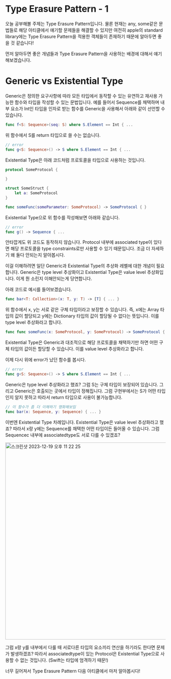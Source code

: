 # Type Erasure Pattern - 1

오늘 공부해볼 주제는 Type Erasure Pattern입니다.
물론 현재는 any, some같은 문법들로 해당 아티클에서 얘기할 문제들을 해결할 수 있지만 여전히 apple의 standard library에는 Type Erasure Pattern을 적용한 객체들이 존재하기 때문에 알아두면 좋을 것 같습니다!

먼저 알아두면 좋은 개념들과 Type Erasure Pattern을 사용하는 배경에 대해서 얘기해보겠습니다.

# Generic vs Existential Type
Generic은 정의한 요구사항에 따라 모든 타입에서 동작할 수 있는 유연하고 재사용 가능한 함수와 타입을 작성할 수 있는 문법입니다.
예를 들어서 Sequence를 채택하며  내부 요소가 Int인 타입을 인자로 받는 함수를 Generic을 사용해서 아래와 같이 선언할 수 있습니다.

```swift
func f<S: Sequence>(seq: S) where S.Element == Int { ...
```

위 함수에서 S를 return 타입으로 쓸 수는 없습니다.
```swift
// error
func g<S: Sequence>() -> S where S.Element == Int { ...
```

Existential Type은 아래 코드처럼 프로토콜을 타입으로 사용하는 것입니다.

```swift
protocol SomeProtocol {
    
}

struct SomeStruct {
    let a: SomeProtocol
}

func someFunc(someParameter: SomeProtocol) -> SomeProtocol { }
```

Existential Type으로 위 함수를 작성해보면 아래와 같습니다.

```swift
// error
func g() -> Sequence { ...
```

안타깝게도 위 코드도 동작하지 않습니다.
Protocol 내부에 associated type이 있다면 해당 프로토콜을 type constraints로만 사용할 수 있기 때문입니다.
조금 더 자세하기 왜 둘다 안되는지 알아봅시다.

이걸 이해하려면 일단 Generic과 Existential Type의 추상화 레벨에 대한 개념이 필요합니다.
Generic은 type level 추상화이고 Existential Type은 value level 추상화입니다.
이게 뭔 소린지 이해안되는게 당연합니다.

아래 코드로 예시를 들어보겠습니다.

```swift
func bar<T: Collection>(x: T, y: T) -> [T] { ... }
```

위 함수에서 x, y는 서로 같은 구체 타입이라고 보장할 수 있습니다. 즉, x에는 Array 타입의 값이 할당되고 y에는 Dictionary 타입의 값이 할당될 수 없다는 뜻입니다. 이를 type level 추상화라고 합니다.
```swift
func func someFunc(x: SomeProtocol, y: SomeProtocol) -> SomeProtocol { }
```
Existential Type은 Generic과 대조적으로 해당 프로토콜을 채택하기만 하면 어떤 구체 타입의 값이든 할당할 수 있습니다. 이를 value level 추상화라고 합니다.

이제 다시 위에 error가 났던 함수를 봅시다.

```swift
// error
func g<S: Sequence>() -> S where S.Element == Int { ...
```
Generic은 type level 추상화라고 했죠?
그럼 S는 구체 타입이 보장되어 있습니다. 그리고 Generic은 호출되는 곳에서 타입이 정해집니다. 그럼 구현부에서는 S가 어떤 타입인지 알지 못하고 따라서 return 타입으로 사용이 불가능합니다.

```swift
// 이 함수가 좀 더 이해하기 명화해보임
func bar(x: Sequence, y: Sequence) { ... }
```
이번엔 Existential Type 차례입니다.
Existential Type은 value level 추상화라고 했죠?
따라서 x랑 y에는 Sequence를 채택한 어떤 타입이든 들어올 수 있습니다.
그럼 Sequencec 내부에 associatedtype도 서로 다를 수 있겠죠?

<img width="617" alt="스크린샷 2023-12-19 오후 11 22 25" src="https://github.com/lxodud/UnderTheSwift/assets/85005933/700c91a8-0c44-4ad4-94ba-509f65a47e08">

그럼 x랑 y를 내부에서 다룰 때 서로다른 타입의 요소끼리 연산을 하기라도 한다면 문제가 발생하겠죠?
따라서 associatedtype이 있는 Protocol은 Existential Type으로 사용할 수 없는 것입니다. (Swift는 타입에 엄격하기 때문!)

너무 길어져서 Type Erasure Pattern 다음 아티클에서 마저 알아봅시다!
